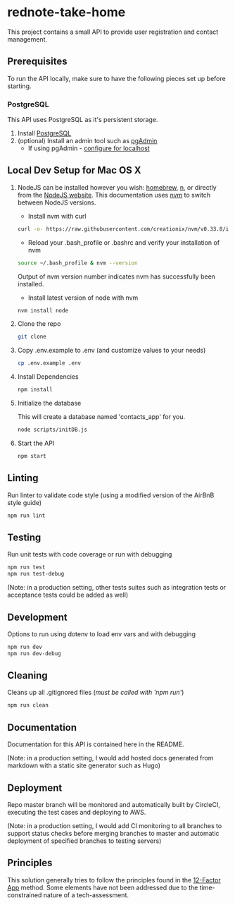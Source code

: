 # rednote-take-home

This project contains a small API to provide user registration and contact management.

## Prerequisites

To run the API locally, make sure to have the following pieces set up before starting.

### PostgreSQL

This API uses PostgreSQL as it's persistent storage.

1. Install [PostgreSQL](https://postgresapp.com/)
1. (optional) Install an admin tool such as [pgAdmin](https://www.pgadmin.org/download/pgadmin-4-macos/)
   * If using pgAdmin - [configure for localhost](https://www.pgadmin.org/docs/pgadmin4/dev/server_dialog.html#server-dialog)

## Local Dev Setup for Mac OS X

1. NodeJS can be installed however you wish:  [homebrew](http://brew.sh/), [n](https://github.com/tj/n), or directly from the [NodeJS website](https://nodejs.org/en/).  This documentation uses [nvm](https://github.com/creationix/nvm) to switch between NodeJS versions.
    - Install nvm with curl
    ```bash
    curl -o- https://raw.githubusercontent.com/creationix/nvm/v0.33.8/install.sh | bash
    ```
    - Reload your .bash_profile or .bashrc and verify your installation of nvm
    ```bash
    source ~/.bash_profile & nvm --version
    ```
    Output of nvm version number indicates nvm has successfully been installed.
    - Install latest version of node with nvm
    ```bash
    nvm install node
    ```

1. Clone the repo

    ```bash
    git clone 
    ```

1. Copy .env.example to .env (and customize values to your needs)

   ```bash
   cp .env.example .env
   ```

1. Install Dependencies

    ```bash
    npm install
    ```

1. Initialize the database
    
    This will create a database named 'contacts_app' for you.

    ```bash
    node scripts/initDB.js
    ```

1. Start the API

    ```bash
    npm start
    ```

## Linting

Run linter to validate code style (using a modified version of the AirBnB style guide)

```bash
npm run lint
```

## Testing

Run unit tests with code coverage or run with debugging

```bash
npm run test
npm run test-debug
```

(Note: in a production setting, other tests suites such as integration tests or acceptance tests could be added as well)

## Development

Options to run using dotenv to load env vars and with debugging

```bash
npm run dev
npm run dev-debug
```

## Cleaning

Cleans up all .gitignored files (*must be called with 'npm run'*)

```bash
npm run clean
```

## Documentation

Documentation for this API is contained here in the README.

(Note: in a production setting, I would add hosted docs generated from markdown with a static site generator such as Hugo)

## Deployment

Repo master branch will be monitored and automatically built by CircleCI, executing the test cases and deploying to AWS.

(Note: in a production setting, I would add CI monitoring to all branches to support status checks before merging branches to master and automatic deployment of specified branches to testing servers)

## Principles

This solution generally tries to follow the principles found in the [12-Factor App](https://12factor.net/) method. Some elements have not been addressed due to the time-constrained nature of a tech-assessment.